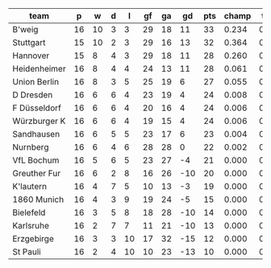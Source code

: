|     team     | p  | w  | d | l  | gf | ga | gd  | pts | champ | top2  | top3  | top4  |  5-7  | bot4  | bot3  | bot2  |
|--------------|----|----|---|----|----|----|-----|-----|-------|-------|-------|-------|-------|-------|-------|-------|
| B'weig       | 16 | 10 | 3 |  3 | 29 | 18 |  11 |  33 | 0.234 | 0.484 | 0.676 | 0.806 | 0.163 | 0.000 | 0.000 | 0.000|
| Stuttgart    | 15 | 10 | 2 |  3 | 29 | 16 |  13 |  32 | 0.364 | 0.589 | 0.758 | 0.864 | 0.116 | 0.000 | 0.000 | 0.000|
| Hannover     | 15 |  8 | 4 |  3 | 29 | 18 |  11 |  28 | 0.260 | 0.498 | 0.688 | 0.808 | 0.157 | 0.000 | 0.000 | 0.000|
| Heidenheimer | 16 |  8 | 4 |  4 | 24 | 13 |  11 |  28 | 0.061 | 0.166 | 0.312 | 0.481 | 0.360 | 0.000 | 0.000 | 0.000|
| Union Berlin | 16 |  8 | 3 |  5 | 25 | 19 |   6 |  27 | 0.055 | 0.156 | 0.292 | 0.456 | 0.369 | 0.001 | 0.000 | 0.000|
| D Dresden    | 16 |  6 | 6 |  4 | 23 | 19 |   4 |  24 | 0.008 | 0.026 | 0.064 | 0.132 | 0.344 | 0.014 | 0.005 | 0.001|
| F Düsseldorf | 16 |  6 | 6 |  4 | 20 | 16 |   4 |  24 | 0.006 | 0.019 | 0.048 | 0.097 | 0.301 | 0.017 | 0.006 | 0.001|
| Würzburger K | 16 |  6 | 6 |  4 | 19 | 15 |   4 |  24 | 0.006 | 0.027 | 0.065 | 0.136 | 0.340 | 0.010 | 0.003 | 0.001|
| Sandhausen   | 16 |  6 | 5 |  5 | 23 | 17 |   6 |  23 | 0.004 | 0.021 | 0.055 | 0.114 | 0.329 | 0.013 | 0.004 | 0.001|
| Nurnberg     | 16 |  6 | 4 |  6 | 28 | 28 |   0 |  22 | 0.002 | 0.012 | 0.031 | 0.073 | 0.269 | 0.024 | 0.009 | 0.002|
| VfL Bochum   | 16 |  5 | 6 |  5 | 23 | 27 |  -4 |  21 | 0.000 | 0.001 | 0.008 | 0.020 | 0.115 | 0.089 | 0.042 | 0.014|
| Greuther Fur | 16 |  6 | 2 |  8 | 16 | 26 | -10 |  20 | 0.000 | 0.001 | 0.003 | 0.006 | 0.044 | 0.245 | 0.130 | 0.058|
| K'lautern    | 16 |  4 | 7 |  5 | 10 | 13 |  -3 |  19 | 0.000 | 0.001 | 0.002 | 0.006 | 0.058 | 0.185 | 0.093 | 0.037|
| 1860 Munich  | 16 |  4 | 3 |  9 | 19 | 24 |  -5 |  15 | 0.000 | 0.000 | 0.001 | 0.002 | 0.026 | 0.330 | 0.188 | 0.092|
| Bielefeld    | 16 |  3 | 5 |  8 | 18 | 28 | -10 |  14 | 0.000 | 0.000 | 0.000 | 0.000 | 0.006 | 0.612 | 0.436 | 0.249|
| Karlsruhe    | 16 |  2 | 7 |  7 | 11 | 21 | -10 |  13 | 0.000 | 0.000 | 0.000 | 0.000 | 0.001 | 0.767 | 0.616 | 0.414|
| Erzgebirge   | 16 |  3 | 3 | 10 | 17 | 32 | -15 |  12 | 0.000 | 0.000 | 0.000 | 0.000 | 0.001 | 0.814 | 0.684 | 0.500|
| St Pauli     | 16 |  2 | 4 | 10 | 10 | 23 | -13 |  10 | 0.000 | 0.000 | 0.000 | 0.000 | 0.000 | 0.880 | 0.785 | 0.629|
